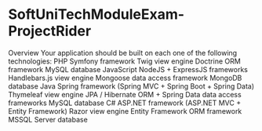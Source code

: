 # SoftUniTechModuleExam-ProjectRider
Overview Your application should be built on each one of the following technologies:  PHP Symfony framework Twig view engine Doctrine ORM framework MySQL database JavaScript NodeJS + ExpressJS frameworks Handlebars.js view engine Mongoose data access framework MongoDB database Java Spring framework (Spring MVC + Spring Boot + Spring Data) Thymeleaf view engine JPA / Hibernate ORM + Spring Data data access frameworks MySQL database C# ASP.NET framework (ASP.NET MVC + Entity Framework) Razor view engine Entity Framework ORM framework MSSQL Server database
